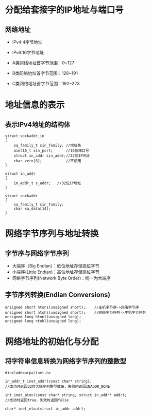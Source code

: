 # 分配给套接字的IP地址与端口号
## 网络地址
- IPv4:4字节地址
- IPv6:16字节地址

- A类网络地址首字节范围：0~127
- B类网络地址首字节范围：128~191
- C类网络地址首字节范围：192~223

# 地址信息的表示
## 表示IPv4地址的结构体
```
struct sockaddr_in
{
    sa_family_t sin_family; //地址族
    uint16_t sin_port;      //16位端口号
    struct in_addr sin_addr;//32位IP地址
    char zero[8];           //不使用
}

struct in_addr
{
    in_addr_t s_addr;   //32位IP地址
}

struct sockaddr
{
    sa_family_t sin_family;
    char sa_data[14];
}
```

# 网络字节序列与地址转换
## 字节序与网络字节序列
- 大端序（Big Endian）：低位地址存储高位字节
- 小端序(Little Endian)：高位地址存储高位字节
- 网络字节序列(Network Byte Order)：统一为大端序
## 字节序列转换(Endian Conversions)
```
unsigned short htons(unsigned short);    //主机字节序->网络字节序
unsigned short ntohs(unsigned short);    //网络字节序列->主机字节序列
unsigned long htonl(unsigned long);      
unsigned long ntohl(unsigned long);
```
# 网络地址的初始化与分配
## 将字符串信息转换为网络字节序列的整数型
```
#include<arpa/inet.h>

in_addr_t inet_addr(const char* string);
//成功时返回32位大端序列整型数值，失败时返回INADDR_NONE

int inet_aton(const char* string, struct in_addr* addr);
//成功时返回true，失败时返回false

char* inet_ntoa(struct in_addr addr);
```